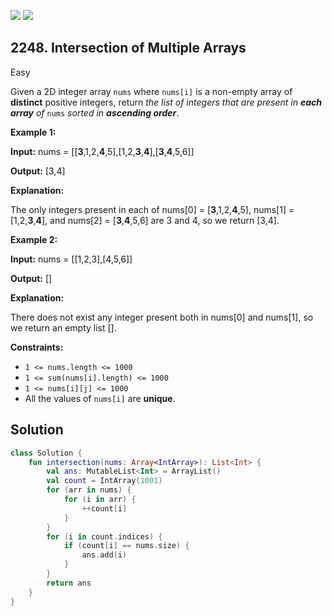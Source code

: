 [![](https://img.shields.io/github/stars/javadev/LeetCode-in-Kotlin?label=Stars&style=flat-square)](https://github.com/javadev/LeetCode-in-Kotlin)
[![](https://img.shields.io/github/forks/javadev/LeetCode-in-Kotlin?label=Fork%20me%20on%20GitHub%20&style=flat-square)](https://github.com/javadev/LeetCode-in-Kotlin/fork)

## 2248\. Intersection of Multiple Arrays

Easy

Given a 2D integer array `nums` where `nums[i]` is a non-empty array of **distinct** positive integers, return _the list of integers that are present in **each array** of_ `nums` _sorted in **ascending order**_.

**Example 1:**

**Input:** nums = \[\[**3**,1,2,**4**,5],[1,2,**3**,**4**],[**3**,**4**,5,6]]

**Output:** [3,4]

**Explanation:** 

The only integers present in each of nums[0] = [**3**,1,2,**4**,5], nums[1] = [1,2,**3**,**4**], and nums[2] = [**3**,**4**,5,6] are 3 and 4, so we return [3,4].

**Example 2:**

**Input:** nums = \[\[1,2,3],[4,5,6]]

**Output:** []

**Explanation:** 

There does not exist any integer present both in nums[0] and nums[1], so we return an empty list [].

**Constraints:**

* `1 <= nums.length <= 1000`
* `1 <= sum(nums[i].length) <= 1000`
* `1 <= nums[i][j] <= 1000`
* All the values of `nums[i]` are **unique**.

## Solution

```kotlin
class Solution {
    fun intersection(nums: Array<IntArray>): List<Int> {
        val ans: MutableList<Int> = ArrayList()
        val count = IntArray(1001)
        for (arr in nums) {
            for (i in arr) {
                ++count[i]
            }
        }
        for (i in count.indices) {
            if (count[i] == nums.size) {
                ans.add(i)
            }
        }
        return ans
    }
}
```